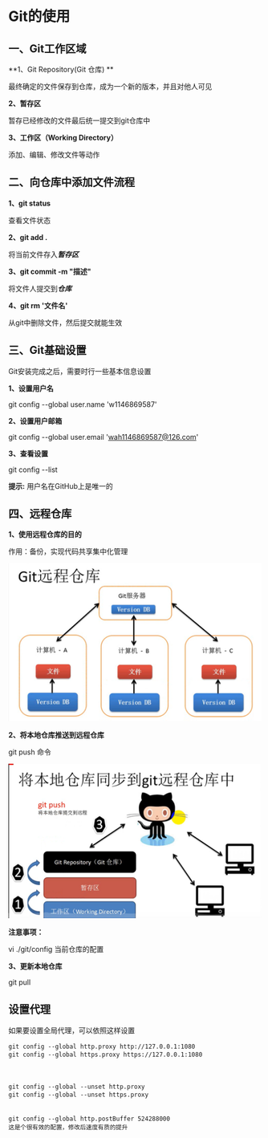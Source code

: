 # Git的使用

## 一、Git工作区域

**1、Git Repository(Git 仓库) ** 

最终确定的文件保存到仓库，成为一个新的版本，并且对他人可见 

**2、暂存区**

暂存已经修改的文件最后统一提交到git仓库中

**3、工作区（Working Directory）**

添加、编辑、修改文件等动作



## 二、向仓库中添加文件流程

**1、git status**

查看文件状态

**2、git add .**

将当前文件存入***暂存区***

**3、git commit -m "描述"**

将文件人提交到***仓库***

**4、git rm '文件名'**

从git中删除文件，然后提交就能生效

## 三、Git基础设置

Git安装完成之后，需要时行一些基本信息设置 

**1、设置用户名**

git config --global user.name  'w1146869587'

**2、设置用户邮箱**

git config --global user.email 'wah1146869587@126.com'

**3、查看设置**

git config --list 

**提示:** 用户名在GitHub上是唯一的

## 四、远程仓库

**1、使用远程仓库的目的**

作用：备份，实现代码共享集中化管理



![image-20200321213806482](image-20200321213806482.png)

**2、将本地仓库推送到远程仓库**

git push 命令

![image-20200321213852139](image-20200321213852139.png)



**注意事项：**

vi ./git/config 当前仓库的配置

**3、更新本地仓库**

git pull

## 设置代理

如果要设置全局代理，可以依照这样设置

```text
git config --global http.proxy http://127.0.0.1:1080
git config --global https.proxy https://127.0.0.1:1080



git config --global --unset http.proxy
git config --global --unset https.proxy


git config --global http.postBuffer 524288000
这是个很有效的配置，修改后速度有质的提升
```

